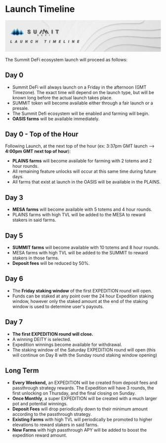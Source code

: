 # Launch Timeline

![](.gitbook/assets/launch-timeline-masthead.jpg)

The Summit DeFi ecosystem launch will proceed as follows:

## Day 0

* Summit DeFi will always launch on a Friday in the afternoon \(GMT Timezone\). The exact time will depend on the launch type, but will be known long before the actual launch takes place.
* SUMMIT token will become available either through a fair launch or a presale.
* The Summit Defi ecosystem will be enabled and farming will begin.
* **OASIS farms** will be available immediately.

## Day 0 - Top of the Hour

Following Launch, at the next top of the hour \(ex: 3:37pm GMT launch --&gt; **4:00pm GMT next top of hour**\):

* **PLAINS farms** will become available for farming with 2 totems and 2 hour rounds.
* All remaining feature unlocks will occur at this same time during future days.
* All farms that exist at launch in the OASIS will be available in the PLAINS.

## Day 3

* **MESA farms** will become available with 5 totems and 4 hour rounds.
* PLAINS farms with high TVL will be added to the MESA to reward stakers in said farms.

## Day 5

* **SUMMIT farms** will become available with 10 totems and 8 hour rounds.
* MESA farms with high TVL will be added to the SUMMIT to reward stakers in those farms.
* **Deposit fees** will be reduced by 50%.

## Day 6

* The **Friday staking window** of the first EXPEDITION round will open.
* Funds can be staked at any point over the 24 hour Expedition staking window, however only the staked amount at the end of the staking window is used to determine user's payouts.

## Day 7

* **The first EXPEDITION round will close.**
* A winning DEITY is selected.
* Expedition winnings become available for withdrawal.
* The staking window of the Saturday EXPEDITION round will open \(this will continue on Day 8 with the Sunday round staking window opening\)

## Long Term

* **Every Weekend,** an EXPEDITION will be created from deposit fees and passthrough strategy rewards. The Expedition will have 3 rounds, the first unlocking on Thursday, and the final closing on Sunday.
* **Once Monthly**, a super EXPEDITION will be created with a much larger pot and potential winnings.
* **Deposit Fees** will drop periodically down to their minimum amount according to the passthrough strategy. 
* **Existing Farms** with high TVL will periodically be promoted to higher elevations to reward stakers in said farms.
* **New Farms** with high passthrough APY will be added to boost the expedition reward amount.



